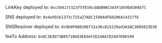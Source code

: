 LinkKey deployed to: `0xc50417c523f5fE59cdADB9BC5A5F1059b0309EfC`

SNS deployed to: `0x4e99161373c725a27ADC15904dF60206A14317f6`

SNSResolver deployed to: `0x9b0F080306f31e36c815139ad3A3AC3895823D38`

feeTo Address: `0x8C3A3D73B05710683E6deF2E248A7D2d47096599`